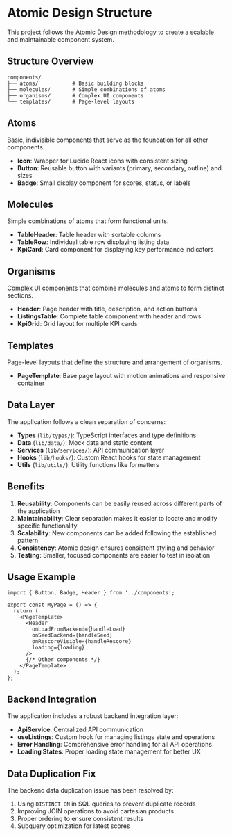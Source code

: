 # Atomic Design Structure

This project follows the Atomic Design methodology to create a scalable and maintainable component system.

## Structure Overview

```
components/
├── atoms/           # Basic building blocks
├── molecules/       # Simple combinations of atoms
├── organisms/       # Complex UI components
└── templates/       # Page-level layouts
```

## Atoms

Basic, indivisible components that serve as the foundation for all other components.

- **Icon**: Wrapper for Lucide React icons with consistent sizing
- **Button**: Reusable button with variants (primary, secondary, outline) and sizes
- **Badge**: Small display component for scores, status, or labels

## Molecules

Simple combinations of atoms that form functional units.

- **TableHeader**: Table header with sortable columns
- **TableRow**: Individual table row displaying listing data
- **KpiCard**: Card component for displaying key performance indicators

## Organisms

Complex UI components that combine molecules and atoms to form distinct sections.

- **Header**: Page header with title, description, and action buttons
- **ListingsTable**: Complete table component with header and rows
- **KpiGrid**: Grid layout for multiple KPI cards

## Templates

Page-level layouts that define the structure and arrangement of organisms.

- **PageTemplate**: Base page layout with motion animations and responsive container

## Data Layer

The application follows a clean separation of concerns:

- **Types** (`lib/types/`): TypeScript interfaces and type definitions
- **Data** (`lib/data/`): Mock data and static content
- **Services** (`lib/services/`): API communication layer
- **Hooks** (`lib/hooks/`): Custom React hooks for state management
- **Utils** (`lib/utils/`): Utility functions like formatters

## Benefits

1. **Reusability**: Components can be easily reused across different parts of the application
2. **Maintainability**: Clear separation makes it easier to locate and modify specific functionality
3. **Scalability**: New components can be added following the established pattern
4. **Consistency**: Atomic design ensures consistent styling and behavior
5. **Testing**: Smaller, focused components are easier to test in isolation

## Usage Example

```tsx
import { Button, Badge, Header } from '../components';

export const MyPage = () => {
  return (
    <PageTemplate>
      <Header
        onLoadFromBackend={handleLoad}
        onSeedBackend={handleSeed}
        onRescoreVisible={handleRescore}
        loading={loading}
      />
      {/* Other components */}
    </PageTemplate>
  );
};
```

## Backend Integration

The application includes a robust backend integration layer:

- **ApiService**: Centralized API communication
- **useListings**: Custom hook for managing listings state and operations
- **Error Handling**: Comprehensive error handling for all API operations
- **Loading States**: Proper loading state management for better UX

## Data Duplication Fix

The backend data duplication issue has been resolved by:

1. Using `DISTINCT ON` in SQL queries to prevent duplicate records
2. Improving JOIN operations to avoid cartesian products
3. Proper ordering to ensure consistent results
4. Subquery optimization for latest scores
